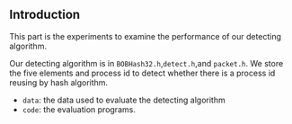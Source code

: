 ## Introduction

This part is the experiments to examine the performance of our detecting algorithm.

Our detecting algorithm is in `BOBHash32.h`,`detect.h`,and `packet.h`. We store the five elements and process id to detect whether there is a process id reusing by hash algorithm.

* `data`: the data used to evaluate the detecting algorithm
* `code`: the evaluation programs.